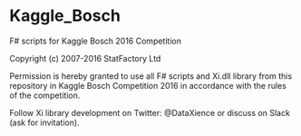 # Kaggle_Bosch
F# scripts for Kaggle Bosch 2016 Competition

Copyright (c) 2007-2016 StatFactory Ltd

Permission is hereby granted to use all F# scripts and Xi.dll library from this repository in Kaggle Bosch Competition 2016 in accordance with the rules of the competition.

Follow Xi library development on Twitter: @DataXience or discuss on Slack (ask for invitation).